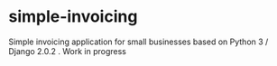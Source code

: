 # simple-invoicing
Simple invoicing application for small businesses based on Python 3 / Django 2.0.2 . Work in progress
